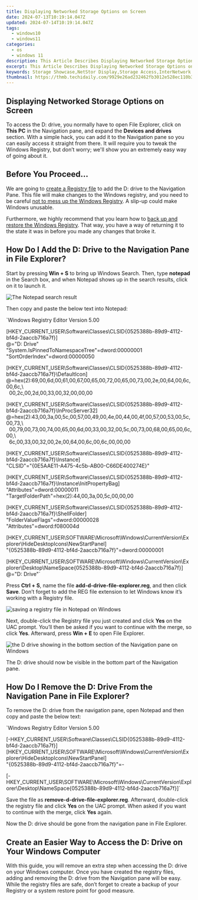 ```yaml
---
title: Displaying Networked Storage Options on Screen
date: 2024-07-13T10:19:14.047Z
updated: 2024-07-14T10:19:14.047Z
tags:
  - windows10
  - windows11
categories:
  - os
  - windows 11
description: This Article Describes Displaying Networked Storage Options on Screen
excerpt: This Article Describes Displaying Networked Storage Options on Screen
keywords: Storage Showcase,NetStor Display,Storage Access,InterNetwork Storage,DataShare Views,Networked Storage,ProStorage Network
thumbnail: https://thmb.techidaily.com/9929e26ad232462fb3012e528ec110b36cc8e34a7ab835cf659d05f21b4127d5.jpg
---
```


## Displaying Networked Storage Options on Screen

 To access the D: drive, you normally have to open File Explorer, click on **This PC** in the Navigation pane, and expand the **Devices and drives** section. With a simple hack, you can add it to the Navigation pane so you can easily access it straight from there. It will require you to tweak the Windows Registry, but don’t worry; we'll show you an extremely easy way of going about it.

## Before You Proceed…

 We are going to [create a Registry file](https://www.makeuseof.com/windows-registry-file-guide/) to add the D: drive to the Navigation Pane. This file will make changes to the Windows registry, and you need to be careful [not to mess up the Windows Registry](https://www.makeuseof.com/tag/not-accidentally-mess-windows-registry/). A slip-up could make Windows unusable.

 Furthermore, we highly recommend that you learn how to [back up and restore the Windows Registry](https://www.makeuseof.com/tag/backup-restore-windows-registry/). That way, you have a way of returning it to the state it was in before you made any changes that broke it.

## How Do I Add the D: Drive to the Navigation Pane in File Explorer?

 Start by pressing **Win + S** to bring up Windows Search. Then, type **notepad** in the Search box, and when Notepad shows up in the search results, click on it to launch it.

![The Notepad search result](https://static1.makeuseofimages.com/wordpress/wp-content/uploads/2022/01/notepad-search-result.png)

 Then copy and paste the below text into Notepad:

`Windows Registry Editor Version 5.00  
  
[HKEY_CURRENT_USER\Software\Classes\CLSID\{0525388b-89d9-4112-bf4d-2aaccb716a7f}]  
@="D: Drive"  
"System.IsPinnedToNamespaceTree"=dword:00000001  
"SortOrderIndex"=dword:00000050  
  
[HKEY_CURRENT_USER\Software\Classes\CLSID\{0525388b-89d9-4112-bf4d-2aaccb716a7f}\DefaultIcon]  
@=hex(2):69,00,6d,00,61,00,67,00,65,00,72,00,65,00,73,00,2e,00,64,00,6c,00,6c,\  
  00,2c,00,2d,00,33,00,32,00,00,00  
  
[HKEY_CURRENT_USER\Software\Classes\CLSID\{0525388b-89d9-4112-bf4d-2aaccb716a7f}\InProcServer32]  
@=hex(2):43,00,3a,00,5c,00,57,00,49,00,4e,00,44,00,4f,00,57,00,53,00,5c,00,73,\  
  00,79,00,73,00,74,00,65,00,6d,00,33,00,32,00,5c,00,73,00,68,00,65,00,6c,00,\  
  6c,00,33,00,32,00,2e,00,64,00,6c,00,6c,00,00,00  
  
[HKEY_CURRENT_USER\Software\Classes\CLSID\{0525388b-89d9-4112-bf4d-2aaccb716a7f}\Instance]  
"CLSID"="{0E5AAE11-A475-4c5b-AB00-C66DE400274E}"  
  
[HKEY_CURRENT_USER\Software\Classes\CLSID\{0525388b-89d9-4112-bf4d-2aaccb716a7f}\Instance\InitPropertyBag]  
"Attributes"=dword:00000011  
"TargetFolderPath"=hex(2):44,00,3a,00,5c,00,00,00  
  
[HKEY_CURRENT_USER\Software\Classes\CLSID\{0525388b-89d9-4112-bf4d-2aaccb716a7f}\ShellFolder]  
"FolderValueFlags"=dword:00000028  
"Attributes"=dword:f080004d  
  
[HKEY_CURRENT_USER\SOFTWARE\Microsoft\Windows\CurrentVersion\Explorer\HideDesktopIcons\NewStartPanel]  
"{0525388b-89d9-4112-bf4d-2aaccb716a7f}"=dword:00000001  
  
[HKEY_CURRENT_USER\SOFTWARE\Microsoft\Windows\CurrentVersion\Explorer\Desktop\NameSpace\{0525388b-89d9-4112-bf4d-2aaccb716a7f}]  
@="D: Drive"`

 Press **Ctrl + S**, name the file **add-d-drive-file-explorer.reg**, and then click **Save**. Don’t forget to add the REG file extension to let Windows know it’s working with a Registry file.

![saving a registry file in Notepad on Windows](https://static1.makeuseofimages.com/wordpress/wp-content/uploads/wm/2023/06/save-reg-file-add-drive-nav-pane.jpg)

 Next, double-click the Registry file you just created and click **Yes** on the UAC prompt. You’ll then be asked if you want to continue with the merge, so click **Yes**. Afterward, press **Win + E** to open File Explorer.

![the D drive showing in the bottom section of the Navigation pane on Windows](https://static1.makeuseofimages.com/wordpress/wp-content/uploads/2023/06/d-drive-nav-pane.jpg)

 The D: drive should now be visible in the bottom part of the Navigation pane.

## How Do I Remove the D: Drive From the Navigation Pane in File Explorer?

 To remove the D: drive from the navigation pane, open Notepad and then copy and paste the below text:

`Windows Registry Editor Version 5.00  
  
[-HKEY_CURRENT_USER\Software\Classes\CLSID\{0525388b-89d9-4112-bf4d-2aaccb716a7f}][HKEY_CURRENT_USER\SOFTWARE\Microsoft\Windows\CurrentVersion\Explorer\HideDesktopIcons\NewStartPanel]  
"{0525388b-89d9-4112-bf4d-2aaccb716a7f}"=-  
  
[-HKEY_CURRENT_USER\SOFTWARE\Microsoft\Windows\CurrentVersion\Explorer\Desktop\NameSpace\{0525388b-89d9-4112-bf4d-2aaccb716a7f}]`

 Save the file as **remove-d-drive-file-explorer.reg**. Afterward, double-click the registry file and click **Yes** on the UAC prompt. When asked if you want to continue with the merge, click **Yes** again.

 Now the D: drive should be gone from the navigation pane in File Explorer.

## Create an Easier Way to Access the D: Drive on Your Windows Computer

 With this guide, you will remove an extra step when accessing the D: drive on your Windows computer. Once you have created the registry files, adding and removing the D: drive from the Navigation pane will be easy. While the registry files are safe, don’t forget to create a backup of your Registry or a system restore point for good measure.



<ins class="adsbygoogle"
      style="display:block"
      data-ad-client="ca-pub-7571918770474297"
      data-ad-slot="8358498916"
      data-ad-format="auto"
      data-full-width-responsive="true"></ins>

